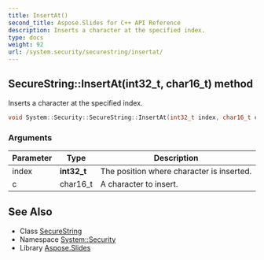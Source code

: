 ```yaml
---
title: InsertAt()
second_title: Aspose.Slides for C++ API Reference
description: Inserts a character at the specified index.
type: docs
weight: 92
url: /system.security/securestring/insertat/
---
```

## SecureString::InsertAt(int32_t, char16_t) method


Inserts a character at the specified index.

```cpp
void System::Security::SecureString::InsertAt(int32_t index, char16_t c)
```


### Arguments

| Parameter | Type | Description |
| --- | --- | --- |
| index | **int32_t** | The position where character is inserted. |
| c | char16_t | A character to insert. |

## See Also

* Class [SecureString](../)
* Namespace [System::Security](../../)
* Library [Aspose.Slides](../../../)